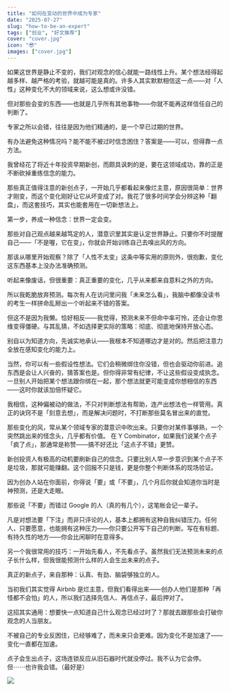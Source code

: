 ```yaml
---
title: "如何在变动的世界中成为专家"
date: "2025-07-27"
slug: "how-to-be-an-expert"
tags: ["创业", "好文推荐"]
cover: "cover.jpg"
icon: "😎"
images: ["cover.jpg"]
---
```

如果这世界是静止不变的，我们对观念的信心就能一路线性上升。某个想法经得起越多样、越严格的考验，就越可能是真的。许多人其实默默相信这一点——对「人性」这种变化不大的领域来说，这么想或许没错。



但对那些会变的东西——也就是几乎所有其他事物——你就不能再这样信任自己的判断了。



专家之所以会错，往往是因为他们精通的，是一个早已过期的世界。



有办法避免这种情况吗？能不能不被过时信念困住？答案是——可以，但得靠一点方法。



我曾经花了将近十年投资早期新创，而颇具讽刺的是，要在这领域成功，靠的正是不断砍掉重练信念的能力。



那些真正值得注意的新创点子，一开始几乎都看起来像烂主意，原因很简单：世界才刚变，而这个变化刚好让它从坏变成了对。我花了很多时间学会分辨这种「翻盘」，而这套技巧，其实也能套用在一切新想法上。



第一步，养成一种信念：世界一定会变。



那些对自己观点越来越笃定的人，潜意识里其实是认定世界静止。只要你不时提醒自己——「不是喔，它在变」，你就会开始训练自己去嗅出风的方向。



那该从哪里开始观察？除了「人性不太变」这条中等实用的原则外，很抱歉，变化这东西基本上没办法准确预测。



听起来像废话，但很重要：真正重要的变化，几乎从来都来自意料之外的方向。



所以我乾脆放弃预测。每次有人在访问里问我「未来怎么看」，我脑中都像没读书的考生一样拼命乱掰出一个听起来不错的答案。



但这不是因为我懒。恰好相反——我觉得，预测未来不但命中率可怜，还会让你思维变得僵硬。与其乱猜，不如选择更实际的策略：彻底、彻底地保持开放心态。



别自以为知道方向，先诚实地承认——我根本不知道哪边才是对的。然后把注意力全放在感知变化的能力上。



当然，你可以有一些假设性想法。它们会稍微绑住你没错，但也会驱动你前进。追东西是会让人兴奋的，猜答案也是。但你得非常有纪律，不让这些假设变成执念。
一旦别人开始把某个想法跟你绑在一起，那个想法就更可能变成你想相信的东西——这时你就该加倍怀疑它。



我相信，这种偏被动的做法，不只对判断想法有帮助，连产出想法也一样管用。真正的诀窍不是「刻意去想」，而是解决问题时，不打断那些莫名冒出来的直觉。



那些变化的风，常从某个领域专家的潜意识中吹出来。只要你对某件事够熟，一个突然跳出来的怪念头，几乎都有价值。
在 Y Combinator，如果我们说某个点子「疯了点」，那通常是称赞——搞不好还比「这点子不错」更赞。



新创投资人有极高的动机要刷新自己的信念。只要比别人早一步意识到某个点子不是垃圾，那就可能赚翻。这个回报不只是钱，更是你整个判断体系的现场验证。



因为创办人站在你面前，你得说「要」或「不要」，几个月后你就会知道你当时是神预测，还是大走眼。



那些说「不要」而错过 Google 的人（真的有几个），这笔帐会记一辈子。



凡是对想法要「下注」而非只评论的人，基本上都拥有这种自我纠错压力。任何人，只要愿意，也能拥有这种压力——你只要公开写下自己的判断。写在有标题、有持久性的地方——你会比闲聊时在意得多。



另一个我很常用的技巧：一开始先看人，不先看点子。虽然我们无法预测未来的点子长什么样，但我很能预测什么样的人会生出未来的点子。



真正的新点子，来自那种：认真、有劲、脑袋够独立的人。



当初我们其实觉得 Airbnb 是烂主意，但我们看得出来——创办人他们是那种「再怪都不会怕」的人，所以我们选择先信人、再信点子，最后押对了。



这招其实通用：想要快一点知道自己什么观念已经过时了？那就去跟那些会打破你观念的人当朋友。



不被自己的专业反困住，已经够难了，而未来只会更难。因为变化不是加速了——变化一直都在加速。



点子会生出点子，这场连锁反应从旧石器时代就没停过。我不认为它会停。
但⋯⋯也许我会错。（最好是）




![](https://prod-files-secure.s3.us-west-2.amazonaws.com/112d0858-5090-4d34-a606-b75eb8d65fd2/46476355-9cf3-4e99-9b7a-3531bc426380/1000202064.png?X-Amz-Algorithm=AWS4-HMAC-SHA256&X-Amz-Content-Sha256=UNSIGNED-PAYLOAD&X-Amz-Credential=ASIAZI2LB466TQRY2DZL%2F20251011%2Fus-west-2%2Fs3%2Faws4_request&X-Amz-Date=20251011T111002Z&X-Amz-Expires=3600&X-Amz-Security-Token=IQoJb3JpZ2luX2VjEGYaCXVzLXdlc3QtMiJIMEYCIQD09PAJ2glA6baS9pl%2BKkAtTqID99ajc6XeOOOgwdrbowIhAMCcMhY1z3UMcOMDsxWU17XbXG1jHjSvLQDqNIoAX90rKogECP%2F%2F%2F%2F%2F%2F%2F%2F%2F%2F%2FwEQABoMNjM3NDIzMTgzODA1IgyvhANKlqRGLkCGgKUq3AMCsA2P4dBB9xKDozRjye0FSo9w2MFI8TnWPRfk4QVMnxPm%2BVchWk5hPN04m50jFJfPwL3xtgWh5saw59fd%2BmvtFsAoFzi%2BP61uFp4m5ELL6IPp7IBiz9fdRB%2F6gYqNCkMvBXvdLadW4eXg7iK2ZQJRyz6iPZ1TaEmAy%2Btm89v57W0UCLhrsVCKgGKA2DJ%2FSlJtLcq08r6mPdzOYM3cVUiTT1N49wHu4zZ4DMQwovq0ZSPG2as0uw8FvHvJ91VgFCajsOmBVCmf2aNPUZMFsRD9QH9%2FlBgjoR3HQJ0zQckyfm22HypzrC6WBwZOoBM3AlMjIYHNxiHYSIsD3tDzILNyd9U1p6x3WiNE2bwU0ZWDgmc9Cn3s0AC0z5I%2BsXB%2FFAPYCXGu4Y4dKR5EOAmWEMDoXC4Aszm0sq6rV6NywSnsh0AlbskLbRGdHs62Gax8wgUwZCYudI9iqaxxw3GsQkYdl48wHrYeSbEsnJNdCsJCYK9lejkmQJXTYTDjU1Lsvqq5sxGgfrvgLDRyp3GzUMkyqOG95eaWU4EIdidZh4xRYQ%2BMf%2Fje8CG9nh1TIBDqRl2N7nnbqnrYFgoS6Clg%2FO%2B4%2Fz1PCGbIG2f2PdcBSEzHyM0%2FwWfvJ9u0%2FFS8mjDV4qfHBjqkAU79Af3lNVGgXMV2kBueH5ZBYHSpoPtezcW2h5NpEX%2B0LiGhgjRZPDAVqeMKSRWvWtx%2BLegDJwy%2Bit2%2FnRhucFKQNSTzv%2Bay%2B56MB3v3XaXSLxxaHcwMr5KGWDcCM1mA0YGq30prwssapVbiw72kViFMbZpFoscpineAsm6Ro0LrDkUDi%2BQLNt20EyivYEQmSXcfS%2FoVjfh6kBJCfMx58C0hwc3C&X-Amz-Signature=0a2958dae6df788d08c7f3c2d08387ef72a6b55d1d66bdea6401d577147b2d66&X-Amz-SignedHeaders=host&x-amz-checksum-mode=ENABLED&x-id=GetObject)

